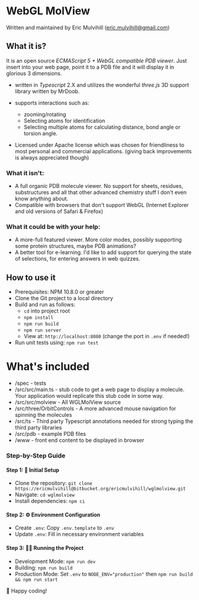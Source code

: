 # WebGL MolView
Written and maintained by Eric Mulvihill (eric.mulvihill@gmail.com)

## What it is?
It is an open source _ECMAScript 5 + WebGL compatible PDB viewer_. Just insert into your web page, point it to a PDB file and it will display it in glorious 3 dimensions.

+ written in _Typescript_ 2.X and utilizes the wonderful _three.js_ 3D support library written by MrDoob.

+ supports interactions such as:
    + zooming/rotating
    + Selecting atoms for identification
    + Selecting multiple atoms for calculating distance, bond angle or torsion angle.

+ Licensed under Apache license which was chosen for friendliness to most personal and commercial applications. (giving back improvements is always appreciated though)

### What it isn't:
+ A full organic PDB molecule viewer. No support for sheets, residues, substructures and all that other advanced chemistry stuff I don't even know anything about.
+ Compatible with browsers that don't support WebGL (Internet Explorer and old versions of Safari & Firefox)

### What it could be with your help:
+ A more-full featured viewer. More color modes, possibly supporting some protein structures, maybe PDB animations?
+ A better tool for e-learning. I'd like to add support for querying the state of selections, for entering answers in web quizzes.

## How to use it
+ Prerequisites: NPM 10.8.0 or greater
+ Clone the Git project to a local directory
+ Build and run as follows:
    * `cd` into project root
    * `npm install`
    * `npm run build`
    * `npm run server`
    * View at: `http://localhost:8080` (change the port in `.env` if needed!)
+ Run unit tests using: `npm run test`

# What's included
+ /spec - tests
+ /src/src/main.ts - stub code to get a web page to display a molecule. Your application would replicate this stub code in some way.
+ /src/src/molview - All WGLMolView source
+ /src/three/OrbitControls - A more advanced mouse navigation for spinning the molecules
+ /src/ts - Third party Typescript annotations needed for strong typing the third party libraries
+ /src/pdb - example PDB files
+ /www - front end content to be displayed in browser

### Step-by-Step Guide

#### Step 1: 🚀 Initial Setup

- Clone the repository: `git clone https://ericmulvihill@bitbucket.org/ericmulvihill/wglmolview.git`
- Navigate: `cd wglmolview`
- Install dependencies: `npm ci`

#### Step 2: ⚙️ Environment Configuration

- Create `.env`: Copy `.env.template` to `.env`
- Update `.env`: Fill in necessary environment variables

#### Step 3: 🏃‍♂️ Running the Project

- Development Mode: `npm run dev`
- Building: `npm run build`
- Production Mode: Set `.env` to `NODE_ENV="production"` then `npm run build && npm run start`

🎉 Happy coding!
